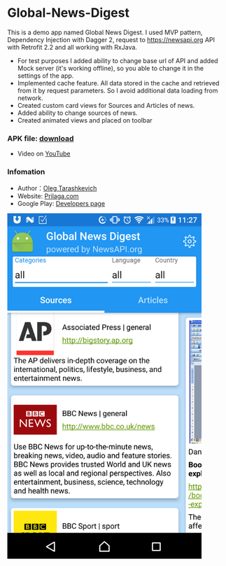 # Global-News-Digest

This is a demo app named Global News Digest.
I used MVP pattern, Dependency Injection with Dagger 2, request to https://newsapi.org API with Retrofit 2.2 and all working with RxJava.
- For test purposes I added ability to change base url of API and added Mock server (it's working offline), so you able to change it in the settings of the app.
- Implemented cache feature. All data stored in the cache and retrieved from it by request parameters. So I avoid additional data loading from network.
- Created custom card views for Sources and Articles of news.
- Added ability to change sources of news.
- Created animated views and placed on toolbar

### APK file: [download](https://www.dropbox.com/s/9e1z09p6ijgtvfj/Global%20News%20Digest%201.0.2-debug.apk?dl=0)
- Video on [YouTube](https://youtu.be/xm-Rl07fVwo)

### Infomation

- Author：[Oleg Tarashkevich](http://prilaga.com)
- Website: [Prilaga.com](http://prilaga.com)
- Google Play: [Developers page](https://play.google.com/store/apps/dev?id=5246074920016878549)

<img src="https://github.com/OlegTarashkevich/Global-News-Digest/blob/master/device-2017-04-09-232722.png?raw=true" width="444">

